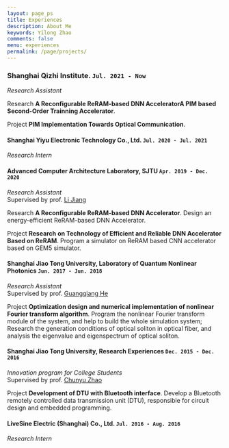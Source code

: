 ```yaml
---
layout: page_ps
title: Experiences
description: About Me
keywords: Yilong Zhao
comments: false
menu: experiences
permalink: /page/projects/
---
```


<!--<p>About <a href="{{"/resume/resume/index.html" | prepend: site.baseurl}}">ME</a></p>-->


### **Shanghai Qizhi Institute.** `Jul. 2021 - Now`
_Research Assistant_ <br>

Research **A Reconfigurable ReRAM-based DNN AcceleratorA PIM based Second-Order Trainning Accelerator**.

Project **PIM Implementation Towards Optical Communication**. 

#### **Shanghai Yiyu Electronic Technology Co., Ltd.** `Jul. 2020 - Jul. 2021`
_Research Intern_ <br>

#### **Advanced Computer Architecture Laboratory, SJTU** `Apr. 2019 - Dec. 2020`

_Research Assistant_ <br>
Supervised by prof. [Li Jiang](http://www.cs.sjtu.edu.cn/PeopleDetail.aspx?id=97)

Research **A Reconfigurable ReRAM-based DNN Accelerator**. Design an energy-efficient ReRAM-based DNN Accelerator.

Project **Research on Technology of Efficient and Reliable DNN Accelerator Based on ReRAM**. Program a simulator on ReRAM based CNN accelerator based on GEM5 simulator.

#### **Shanghai Jiao Tong University, Laboratory of Quantum Nonlinear Photonics** `Jun. 2017 - Jun. 2018`

_Research Assistant_ <br>
Supervised by prof. [Guangqiang He](http://qnp.sjtu.edu.cn/content.aspx?info_lb=80&flag=39)

Project **Optimization design and numerical implementation of nonlinear Fourier transform algorithm**. Program the nonlinear Fourier transform module of the system, and help to build the whole simulation system; Research the generation conditions of optical soliton in optical fiber, and analysis the eigenvalue and eigenspectrum of optical soliton.

#### **Shanghai Jiao Tong University, Research Experiences** `Dec. 2015 - Dec. 2016`

_Innovation program for College Students_ <br>
Supervised by prof. [Chunyu Zhao](http://www.ie.sjtu.edu.cn/Data/View/261)

Project **Development of DTU with Bluetooth interface**. Develop a Bluetooth remotely controlled data transmission unit (DTU), responsible for circuit design and embedded programming.

#### **LiveSine Electric (Shanghai) Co., Ltd.** `Jul. 2016 - Aug. 2016`
_Research Intern_ <br>
